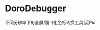 # DoroDebugger
不同分辨率下的全屏/窗口化坐标转换工具
![Pic](https://github.com/user-attachments/assets/f36160b7-1c00-4901-8ef1-e38fac6d5043)
